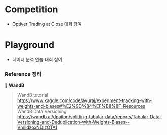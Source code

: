 # Competition  
* Optiver Trading at Close 대회 참여

# Playground
* 데이터 분석 연습 대회 참여

  
### Reference 정리

**:bee: WandB**
> WandB tutorial  
https://www.kaggle.com/code/ayuraj/experiment-tracking-with-weights-and-biases#%E2%9D%84%EF%B8%8F-Resources  
> WandB Data Versioning  
https://wandb.ai/dpaiton/splitting-tabular-data/reports/Tabular-Data-Versioning-and-Deduplication-with-Weights-Biases--VmlldzoxNDIzOTA1  
